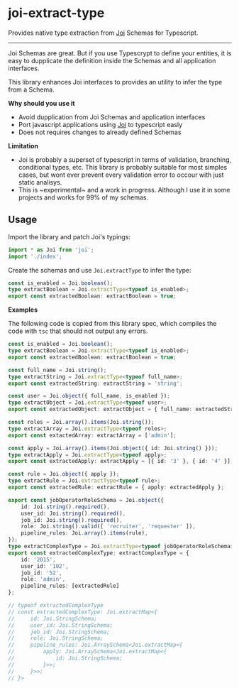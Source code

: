 # joi-extract-type
Provides native type extraction from [Joi](https://github.com/hapijs/joi) Schemas for Typescript.

---

Joi Schemas are great. But if you use Typescrypt to define your entities, it is easy to dupplicate the definition inside the Schemas and all application interfaces.

This library enhances Joi interfaces to provides an utility to infer the type from a Schema.

**Why should you use it**

* Avoid dupplication from Joi Schemas and application interfaces
* Port javascript applications using [Joi](https://github.com/hapijs/joi) to typescript easly
* Does not requires changes to already defined Schemas


**Limitation**

* Joi is probably a superset of typescript in terms of validation, branching, conditional types, etc. This library is probably suitable for most simples cases, but wont ever prevent every validation error to occour with just static analisys.
* This is ~experimental~ and a work in progress. Although I use it in some projects and works for 99% of my schemas.


## Usage

Import the library and patch Joi's typings:
```ts
import * as Joi from 'joi';
import './index';
```

Create the schemas and use `Joi.extractType` to infer the type:
```ts
const is_enabled = Joi.boolean();
type extractBoolean = Joi.extractType<typeof is_enabled>;
export const extractedBoolean: extractBoolean = true;
```

**Examples**

The following code is copied from this library spec, which compiles the code with `tsc` that should not output any errors.

```ts
const is_enabled = Joi.boolean();
type extractBoolean = Joi.extractType<typeof is_enabled>;
export const extractedBoolean: extractBoolean = true;

const full_name = Joi.string();
type extractString = Joi.extractType<typeof full_name>;
export const extractedString: extractString = 'string';

const user = Joi.object({ full_name, is_enabled });
type extractObject = Joi.extractType<typeof user>;
export const extractedObject: extractObject = { full_name: extractedString, is_enabled: extractedBoolean };

const roles = Joi.array().items(Joi.string());
type extractArray = Joi.extractType<typeof roles>;
export const extactedArray: extractArray = ['admin'];

const apply = Joi.array().items(Joi.object({ id: Joi.string() }));
type extractApply = Joi.extractType<typeof apply>;
export const extractedApply: extractApply = [{ id: '3' }, { id: '4' }];

const rule = Joi.object({ apply });
type extractRule = Joi.extractType<typeof rule>;
export const extractedRule: extractRule = { apply: extractedApply };

export const jobOperatorRoleSchema = Joi.object({
    id: Joi.string().required(),
    user_id: Joi.string().required(),
    job_id: Joi.string().required(),
    role: Joi.string().valid([ 'recruiter', 'requester' ]),
    pipeline_rules: Joi.array().items(rule),
});
type extractComplexType = Joi.extractType<typeof jobOperatorRoleSchema>;
export const extractedComplexType: extractComplexType = {
    id: '2015',
    user_id: '102',
    job_id: '52',
    role: 'admin',
    pipeline_rules: [extractedRule]
};

// typeof extractedComplexType
// const extractedComplexType: Joi.extractMap<{
//     id: Joi.StringSchema;
//     user_id: Joi.StringSchema;
//     job_id: Joi.StringSchema;
//     role: Joi.StringSchema;
//     pipeline_rules: Joi.ArraySchema<Joi.extractMap<{
//         apply: Joi.ArraySchema<Joi.extractMap<{
//             id: Joi.StringSchema;
//         }>>;
//     }>>;
// }>
```
